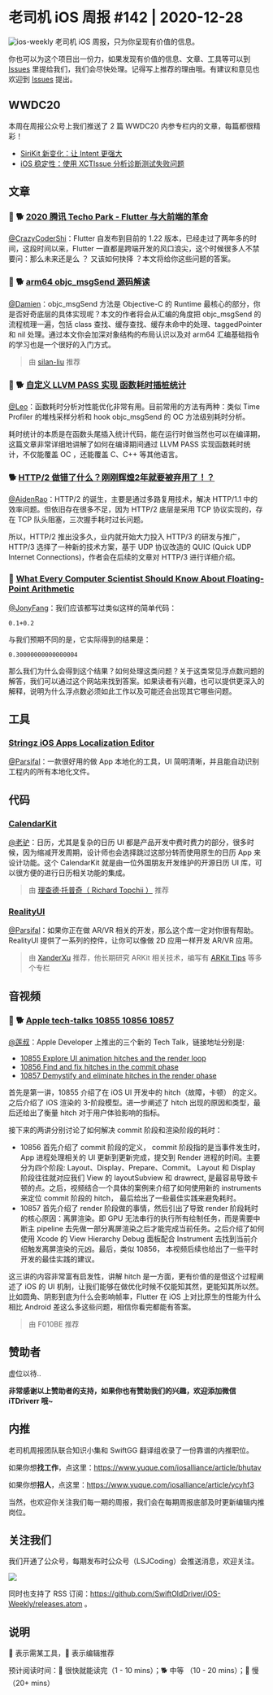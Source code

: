 # 老司机 iOS 周报 #142 | 2020-12-28

![ios-weekly](https://github.com/SwiftOldDriver/iOS-Weekly/blob/master/assets/ios-weekly.png?raw=true)
老司机 iOS 周报，只为你呈现有价值的信息。

你也可以为这个项目出一份力，如果发现有价值的信息、文章、工具等可以到 [Issues](https://github.com/SwiftOldDriver/iOS-Weekly/issues) 里提给我们，我们会尽快处理。记得写上推荐的理由哦。有建议和意见也欢迎到 [Issues](https://github.com/SwiftOldDriver/iOS-Weekly/issues) 提出。

## WWDC20

本周在周报公众号上我们推送了 2 篇 WWDC20 内参专栏内的文章，每篇都很精彩！

- [SiriKit 新变化：让 Intent 更强大](https://mp.weixin.qq.com/s/1CxDs8qHLzEHky6yWjdseQ)
- [iOS 稳定性：使用 XCTIssue 分析诊断测试失败问题](https://mp.weixin.qq.com/s/O-awF7t4jqJVPNdL-4jidA)

## 文章

### 🌟 🐕 [2020 腾讯 Techo Park - Flutter 与大前端的革命](https://mp.weixin.qq.com/s/oflhVGs6lZBb--sOllMi8g)

[@CrazyCoderShi](https://github.com/CrazyCoderShi)：Flutter 自发布到目前的 1.22 版本，已经走过了两年多的时间，这段时间以来，Flutter 一直都是跨端开发的风口浪尖，这个时候很多人不禁要问：那么未来还是么 ？ 又该如何抉择 ？本文将给你这些问题的答案。

### 🌟 🐕 [arm64 objc_msgSend 源码解读](https://www.jianshu.com/p/1972010b88d7)

[@Damien](https://github.com/ZengyiMa)：objc_msgSend 方法是 Objective-C 的 Runtime 最核心的部分，你是否好奇底层的具体实现呢？本文的作者将会从汇编的角度把 objc_msgSend 的流程梳理一遍，包括 class 查找、缓存查找、缓存未命中的处理、taggedPointer 和 nil 处理。通过本文你会加深对象结构的布局认识以及对 arm64 汇编基础指令的学习也是一个很好的入门方式。

> 由 [silan-liu](https://github.com/silan-liu) 推荐

### 🌟 🐕 [自定义 LLVM PASS 实现 函数耗时插桩统计](https://blog.0x1306a94.com/docs/llvm/ch01/01/)

[@Leo](https://github.com/leomobiledeveloper)：函数耗时分析对性能优化非常有用。目前常用的方法有两种：类似 Time Profiler 的堆栈采样分析和 hook objc_msgSend 的 OC 方法级别耗时分析。

耗时统计的本质是在函数头尾插入统计代码，能在运行时做当然也可以在编译期，这篇文章非常详细地讲解了如何在编译期间通过 LLVM PASS 实现函数耗时统计，不仅能覆盖 OC ，还能覆盖 C、C++ 等其他语言。

### 🐕 [HTTP/2 做错了什么？刚刚辉煌2年就要被弃用了！？](https://mp.weixin.qq.com/s/DLmg_SGGx0iyXepuhQB8pg)

[@AidenRao](https://weibo.com/AidenRao)：HTTP/2 的诞生，主要是通过多路复用技术，解决 HTTP/1.1 中的效率问题。但依旧存在很多不足，因为 HTTP/2 底层是采用 TCP 协议实现的，存在 TCP 队头阻塞，三次握手耗时过长问题。

所以，HTTP/2 推出没多久，业内就开始大力投入 HTTP/3 的研发与推广，HTTP/3 选择了一种新的技术方案，基于 UDP 协议改造的 QUIC (Quick UDP Internet Connections)，作者会在后续的文章对 HTTP/3 进行详细介绍。

### 🐢 [What Every Computer Scientist Should Know About Floating-Point Arithmetic](https://floating-point-gui.de/)

[@JonyFang](https://github.com/JonyFang)：我们应该都写过类似这样的简单代码：
```
0.1+0.2
```
与我们预期不同的是，它实际得到的结果是：
```
0.30000000000000004
```
那么我们为什么会得到这个结果？如何处理这类问题？关于这类常见浮点数问题的解答，我们可以通过这个网站来找到答案。如果读者有兴趣，也可以提供更深入的解释，说明为什么浮点数必须如此工作以及可能还会出现其它哪些问题。

## 工具

### [Stringz iOS Apps Localization Editor](https://github.com/mohakapt/Stringz)

[@Parsifal](https://github.com/ParsifalC)：一款很好用的做 App 本地化的工具，UI 简明清晰，并且能自动识别工程内的所有本地化文件。

## 代码

### [CalendarKit](https://github.com/richardtop/CalendarKit)

[@老驴](https://www.weibo.com/6090610445)：日历，尤其是复杂的日历 UI 都是产品开发中费时费力的部分，很多时候，因为缩减开发周期，设计师也会选择跳过这部分转而使用原生的日历 App 来设计功能。这个 CalendarKit 就是由一位外国朋友开发维护的开源日历 UI 库，可以很方便的进行日历相关功能的集成。

> 由 [理查德·托普奇（ Richard Topchii ）](https://github.com/richardtop) 推荐

### [RealityUI](https://github.com/maxxfrazer/RealityUI)

[@Parsifal](https://github.com/ParsifalC)：如果你正在做 AR/VR 相关的开发，那么这个库一定对你很有帮助。RealityUI 提供了一系列的控件，让你可以像做 2D 应用一样开发 AR/VR 应用。

> 由 [XanderXu](https://github.com/XanderXu) 推荐，他长期研究 ARKit 相关技术，编写有 [ARKit Tips](https://xiaozhuanlan.com/u/xanderxu) 等多个专栏

## 音视频

### 🌟 🐕 [Apple tech-talks 10855 10856 10857](https://developer.apple.com/videos/play/tech-talks/10855)

[@莲叔](https://github.com/aaaron7)：Apple Developer 上推出的三个新的 Tech Talk，链接地址分别是:

* [10855 Explore UI animation hitches and the render loop](https://developer.apple.com/videos/play/tech-talks/10855)
* [10856 Find and fix hitches in the commit phase](https://developer.apple.com/videos/play/tech-talks/10856)
* [10857 Demystify and eliminate hitches in the render phase](https://developer.apple.com/videos/play/tech-talks/10857)

首先是第一讲，10855 介绍了在 iOS UI 开发中的 hitch（故障，卡顿） 的定义。 之后介绍了 iOS 渲染的 3-阶段模型。进一步阐述了 hitch 出现的原因和类型，最后还给出了衡量 hitch 对于用户体验影响的指标。

接下来的两讲分别讨论了如何解决 commit 阶段和渲染阶段的耗时：

* 10856 首先介绍了 commit 阶段的定义， commit 阶段指的是当事件发生时， App 进程处理相关的 UI 更新到更新完成，提交到 Render 进程的时间。主要分为四个阶段: Layout、Display、Prepare、Commit。 Layout 和 Display 阶段往往就对应我们 View 的 layoutSubview 和 drawrect, 是最容易导致卡顿的点。之后，视频结合一个具体的案例来介绍了如何使用新的 instruments 来定位 commit 阶段的 hitch， 最后给出了一些最佳实践来避免耗时。
* 10857 首先介绍了 render 阶段做的事情，然后引出了导致 render 阶段耗时的核心原因：离屏渲染。即 GPU 无法串行的执行所有绘制任务，而是需要中断主 pipeline 去先做一部分离屏渲染之后才能完成当前任务。之后介绍了如何使用 Xcode 的 View Hierarchy Debug 面板配合 Instrument 去找到当前介绍触发离屏渲染的元凶。最后，类似 10856， 本视频后续也给出了一些平时开发的最佳实践的建议。

这三讲的内容非常富有启发性，讲解 hitch 是一方面，更有价值的是借这个过程阐述了 iOS 的 UI 机制，让我们能够在做优化时候不仅能知其然，更能知其所以然。比如圆角、阴影到底为什么会影响帧率，Flutter 在 iOS 上对比原生的性能为什么相比 Android 差这么多这些问题，相信你看完都能有答案。

> 由 F010BE 推荐

## 赞助者

虚位以待..

**非常感谢以上赞助者的支持，如果你也有赞助我们的兴趣，欢迎添加微信 iTDriverr 哦~**

## 内推

老司机周报团队联合知识小集和 SwiftGG 翻译组收录了一份靠谱的内推职位。

如果你想**找工作**，点这里：https://www.yuque.com/iosalliance/article/bhutav

如果你想**招人**，点这里：https://www.yuque.com/iosalliance/article/ycyhf3

当然，也欢迎你关注我们每一期的周报，我们会在每期周报底部及时更新编辑内推岗位。

## 关注我们

我们开通了公众号，每期发布时公众号（LSJCoding）会推送消息，欢迎关注。

![](https://github.com/SwiftOldDriver/iOS-Weekly/blob/master/assets/qrcode_for_wechat.jpg?raw=true)

同时也支持了 RSS 订阅：https://github.com/SwiftOldDriver/iOS-Weekly/releases.atom 。

## 说明

🚧 表示需某工具，🌟 表示编辑推荐

预计阅读时间：🐎 很快就能读完（1 - 10 mins）；🐕 中等 （10 - 20 mins）；🐢 慢（20+ mins）

